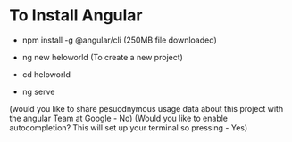 # To Install Angular
  * npm install -g @angular/cli
  (250MB file downloaded)

  * ng new heloworld (To create a new project)
  * cd heloworld
  * ng serve 

  (would you like to share pesuodnymous usage data about this project with the angular Team at Google - No)
  (Would you like to enable autocompletion? This will set up your terminal so pressing - Yes)